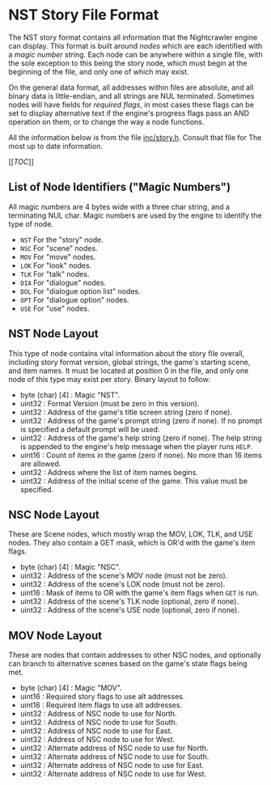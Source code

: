 # NST Story File Format
The NST story format contains all information that the Nightcrawler engine can 
display.
This format is built around *nodes* which are each identified with a *magic 
number* string. Each node can be anywhere within a single file, with the sole 
exception to this being the story node, which must begin at the beginning of 
the file, and only one of which may exist.

On the general data format, all addresses within files are absolute, and all 
binary data is little-endian, and all strings are NUL terminated. Sometimes 
nodes will have fields for *required flags*, in most cases these flags can be 
set to display alternative text if the engine's progress flags pass an AND 
operation on them, or to change the way a node functions.

All the information below is from the file [inc/story.h](../inc/story.h).
Consult that file for The most up to date information.

[[_TOC_]]

## List of Node Identifiers ("Magic Numbers")
All magic numbers are 4 bytes wide with a three char string, and a terminating
NUL char. Magic numbers are used by the engine to identify the type of node.
- `NST` For the "story" node.
- `NSC` For "scene" nodes.
- `MOV` For "move" nodes.
- `LOK` For "look" nodes.
- `TLK` For "talk" nodes.
- `DIA` For "dialogue" nodes.
- `DOL` For "dialogue option list" nodes.
- `OPT` For "dialogue option" nodes.
- `USE` For "use" nodes.

## NST Node Layout
This type of node contains vital information about the story file overall, 
including story format version, global strings, the game's starting scene, and 
item names. It must be located at position 0 in the file, and only one node of 
this type may exist per story.
Binary layout to follow:

- byte (char) [4] : Magic "NST".
- uint32          : Format Version (must be zero in this version).
- uint32          : Address of the game's title screen string (zero if none).
- uint32          : Address of the game's prompt string (zero if none). If no 
prompt is specified a default prompt will be used.
- uint32          : Address of the game's help string (zero if none). The help 
string is appended to the engine's help message when the player runs `HELP`.
- uint16          : Count of items in the game (zero if none). No more than 16 
items are allowed.
- uint32          : Address where the list of item names begins.
- uint32          : Address of the initial scene of the game. This value must 
be specified.

## NSC Node Layout
These are Scene nodes, which mostly wrap the MOV, LOK, TLK, and USE nodes. They
also contain a GET mask, which is OR'd with the game's item flags.

- byte (char) [4] : Magic "NSC".
- uint32          : Address of the scene's MOV node (must not be zero).
- uint32          : Address of the scene's LOK node (must not be zero).
- uint16          : Mask of items to OR with the game's item flags when `GET` is
run.
- uint32          : Address of the scene's TLK node (optional, zero if none).
- uint32          : Address of the scene's USE node (optional, zero if none).

## MOV Node Layout
These are nodes that contain addresses to other NSC nodes, and optionally can
branch to alternative scenes based on the game's state flags being met.

- byte (char) [4] : Magic "MOV".
- uint16          : Required story flags to use alt addresses.
- uint16          : Required item flags to use alt addresses.
- uint32          : Address of NSC node to use for North.
- uint32          : Address of NSC node to use for South.
- uint32          : Address of NSC node to use for East.
- uint32          : Address of NSC node to use for West.
- uint32          : Alternate address of NSC node to use for North.
- uint32          : Alternate address of NSC node to use for South.
- uint32          : Alternate address of NSC node to use for East.
- uint32          : Alternate address of NSC node to use for West.
